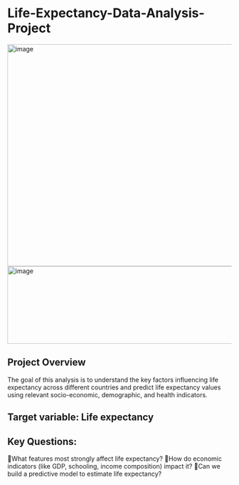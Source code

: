 # Life-Expectancy-Data-Analysis-Project
<img width="1359" height="498" alt="image" src="https://github.com/user-attachments/assets/baaab5b7-46ba-41d2-8288-747550555a09" />

<img width="1504" height="174" alt="image" src="https://github.com/user-attachments/assets/2d1f07ba-45a2-4c2e-8532-5bf48faf23d7" />



## Project Overview
The goal of this analysis is to understand the key factors influencing life expectancy across different countries and predict life expectancy values using relevant socio-economic, demographic, and health indicators.

## Target variable: Life expectancy

## Key Questions:
🔹What features most strongly affect life expectancy?
🔹How do economic indicators (like GDP, schooling, income composition) impact it?
🔹Can we build a predictive model to estimate life expectancy?

## 

